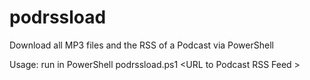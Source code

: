 # podrssload
Download all MP3 files and the RSS of a Podcast via PowerShell

Usage: run in PowerShell podrssload.ps1 \<URL to Podcast RSS Feed \> 
